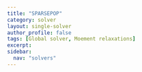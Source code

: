 ```yaml
---
title: "SPARSEPOP"
category: solver
layout: single-solver
author_profile: false
tags: [Global solver, Moement relaxations]
excerpt:
sidebar:
  nav: "solvers"
---
```

